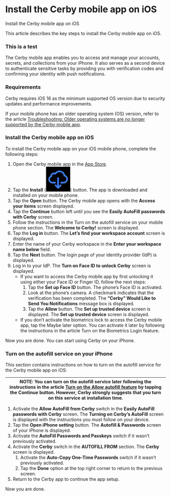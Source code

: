 # Install the Cerby mobile app on iOS

Install the Cerby mobile app on iOS

This article describes the key steps to install the Cerby mobile app on iOS.



### This is a test



The Cerby mobile app enables you to access and manage your accounts, secrets, and collections from your iPhone. It also serves as a second device to authenticate sensitive tasks by providing you with verification codes and confirming your identity with push notifications.

### Requirements <a href="#id-4g3zzs84ntb6" id="id-4g3zzs84ntb6"></a>

Cerby requires iOS 16 as the minimum supported OS version due to security updates and performance improvements.

If your mobile phone has an older operating system (OS) version, refer to the article [Troubleshooting: Older operating systems are no longer supported by the Cerby mobile app](https://help.cerby.com/en/articles/6681521-troubleshooting-older-operating-systems-no-longer-supported-by-the-cerby-mobile-app).

### Install the Cerby mobile app on iOS <a href="#cavjn8wvb3m9" id="cavjn8wvb3m9"></a>

To install the Cerby mobile app on your iOS mobile phone, complete the following steps:

1. Open the Cerby mobile app in the [App Store](https://apps.apple.com/us/app/cerby/id1533747684).
2. Tap the **Install** (<img src=".gitbook/assets/0.png" alt="" data-size="line">) button. The app is downloaded and installed on your mobile phone.
3. Tap the **Open** button. The Cerby mobile app opens with the **Access your items** screen displayed.
4. Tap the **Continue** button left until you see the **Easily AutoFill passwords with Cerby** screen.
5. Follow the instructions in the Turn on the autofill service on your mobile phone section. The **Welcome to Cerby!** screen is displayed.
6. Tap the **Log in** button. The **Let’s find your workspace account** screen is displayed.
7. Enter the name of your Cerby workspace in the **Enter your workspace name below** field.
8. Tap the **Next** button. The login page of your identity provider (IdP) is displayed.
9. Log in to your IdP. The **Turn on Face ID to unlock Cerby** screen is displayed.
   * If you want to access the Cerby mobile app by first unlocking it using either your Face ID or Finger ID, follow the next steps:
     1. Tap the **Set up Face ID** button. The phone’s Face ID is activated.
     2. Look at the phone’s camera. A checkmark indicates that the verification has been completed. The **“Cerby” Would Like to Send You Notifications** message box is displayed.
     3. Tap the **Allow** button. The **Set up trusted device** screen is displayed. The **Set up trusted device** screen is displayed.
   * If you don’t activate the biometrics lock to access the Cerby mobile app, tap the Maybe later option. You can activate it later by following the instructions in the article Turn on the Biometrics Login feature.

Now you are done. You can start using Cerby on your iPhone.

### Turn on the autofill service on your iPhone <a href="#s07kg8bn1keu" id="s07kg8bn1keu"></a>

This section contains instructions on how to turn on the autofill service for the Cerby mobile app on iOS:

| **NOTE:** You can turn on the autofill service later following the instructions in the article [Turn on the Allow autofill feature](https://help.cerby.com/en/articles/10008706-turn-on-the-allow-autofill-feature) by tapping the Continue button. However, Cerby strongly suggests that you turn on this service at installation time. |
| ---------------------------------------------------------------------------------------------------------------------------------------------------------------------------------------------------------------------------------------------------------------------------------------------------------------------------------------- |

1. Activate the **Allow AutoFill from Cerby** switch in the **Easily AutoFill passwords with Cerby** screen. The **Turning on Cerby’s AutoFill** screen is displayed with the instructions you must follow on your device.
2. Tap the **Open iPhone setting** button. The **Autofill & Passwords** screen of your iPhone is displayed.
3. Activate the **AutoFill Passwords and Passkeys** switch if it wasn’t previously activated.
4. Activate the **Cerby** switch in the **AUTOFILL FROM** section. The **Cerby** screen is displayed.
   1. Activate the **Auto-Copy One-Time Passwords** switch if it wasn’t previously activated.
   2. Tap the **Done** option at the top right corner to return to the previous screen.
5. Return to the Cerby app to continue the app setup.

Now you are done.&#x20;
